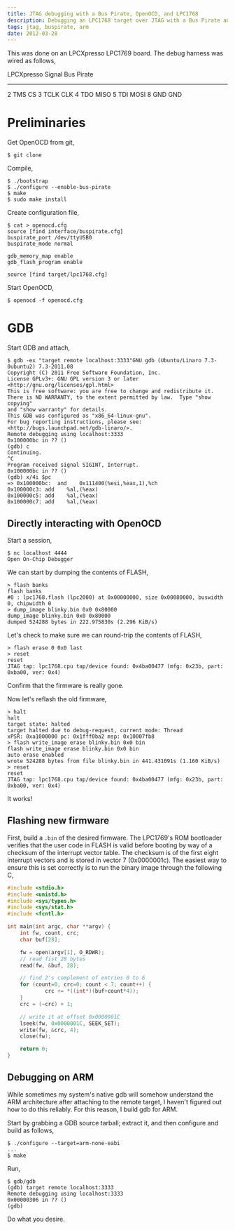 ```yaml
---
title: JTAG debugging with a Bus Pirate, OpenOCD, and LPC1768
description: Debugging an LPC1768 target over JTAG with a Bus Pirate and OpenOCD
tags: jtag, buspirate, arm
date: 2012-03-28
---
```


This was done on an LPCXpresso LPC1769 board.
The debug harness was wired as follows,

LPCXpresso     Signal     Bus Pirate
------------   --------   ------------
2              TMS        CS
3              TCLK       CLK
4              TDO        MISO
5              TDI        MOSI
8              GND        GND

# Preliminaries
Get OpenOCD from git,

	$ git clone

Compile,

	$ ./bootstrap
	$ ./configure --enable-bus-pirate
	$ make
	$ sudo make install
	
Create configuration file,

	$ cat > openocd.cfg
	source [find interface/buspirate.cfg]
	buspirate_port /dev/ttyUSB0
	buspirate_mode normal
	
	gdb_memory_map enable
	gdb_flash_program enable
	
	source [find target/lpc1768.cfg]

Start OpenOCD,

	$ openocd -f openocd.cfg
	
# GDB
Start GDB and attach,

	$ gdb -ex "target remote localhost:3333"GNU gdb (Ubuntu/Linaro 7.3-0ubuntu2) 7.3-2011.08
	Copyright (C) 2011 Free Software Foundation, Inc.
	License GPLv3+: GNU GPL version 3 or later <http://gnu.org/licenses/gpl.html>
	This is free software: you are free to change and redistribute it.
	There is NO WARRANTY, to the extent permitted by law.  Type "show copying"
	and "show warranty" for details.
	This GDB was configured as "x86_64-linux-gnu".
	For bug reporting instructions, please see:
	<http://bugs.launchpad.net/gdb-linaro/>.
	Remote debugging using localhost:3333
	0x100000bc in ?? ()
	(gdb) c
	Continuing.
	^C
	Program received signal SIGINT, Interrupt.
	0x100000bc in ?? ()
	(gdb) x/4i $pc
	=> 0x100000bc:	and    0x111400(%esi,%eax,1),%ch
	0x100000c3:	add    %al,(%eax)
	0x100000c5:	add    %al,(%eax)
	0x100000c7:	add    %al,(%eax)

## Directly interacting with OpenOCD
Start a session,

	$ nc localhost 4444
	Open On-Chip Debugger
	
We can start by dumping the contents of FLASH,

	> flash banks
	flash banks
    #0 : lpc1768.flash (lpc2000) at 0x00000000, size 0x00080000, buswidth 0, chipwidth 0
	> dump_image blinky.bin 0x0 0x80000
	dump_image blinky.bin 0x0 0x80000
	dumped 524288 bytes in 222.975830s (2.296 KiB/s)
	
Let's check to make sure we can round-trip the contents of FLASH,

	> flash erase 0 0x0 last
	> reset
	reset
	JTAG tap: lpc1768.cpu tap/device found: 0x4ba00477 (mfg: 0x23b, part: 0xba00, ver: 0x4)
	
Confirm that the firmware is really gone.

Now let's reflash the old firmware,

	> halt
	halt
	target state: halted
	target halted due to debug-request, current mode: Thread 
	xPSR: 0xa1000000 pc: 0x1fff0ba2 msp: 0x10007fb8
	> flash write_image erase blinky.bin 0x0 bin
	flash write_image erase blinky.bin 0x0 bin
	auto erase enabled
	wrote 524288 bytes from file blinky.bin in 441.431091s (1.160 KiB/s)	
	> reset
	reset
	JTAG tap: lpc1768.cpu tap/device found: 0x4ba00477 (mfg: 0x23b, part: 0xba00, ver: 0x4)

It works!

## Flashing new firmware

First, build a `.bin` of the desired firmware. The LPC1769's ROM
bootloader verifies that the user code in FLASH is valid before
booting by way of a checksum of the interrupt vector table. The
checksum is of the first eight interrupt vectors and is stored in
vector 7 (0x0000001c). The easiest way to ensure this is set correctly
is to run the binary image through the following C,

```C
#include <stdio.h>
#include <unistd.h>
#include <sys/types.h>
#include <sys/stat.h>
#include <fcntl.h>

int main(int argc, char **argv) {
    int fw, count, crc;
    char buf[28];

    fw = open(argv[1], O_RDWR);
    // read fist 28 bytes
    read(fw, &buf, 28);

    // find 2's complement of entries 0 to 6
    for (count=0, crc=0; count < 7; count++) {
            crc += *((int*)(buf+count*4));
    }
    crc = (~crc) + 1;

    // write it at offset 0x0000001C 
    lseek(fw, 0x0000001C, SEEK_SET);
    write(fw, &crc, 4);
    close(fw);

    return 0;
}
```
    
## Debugging on ARM

While sometimes my system's native gdb will somehow understand the ARM
architecture after attaching to the remote target, I haven't figured
out how to do this reliably. For this reason, I build gdb for
ARM.

Start by grabbing a GDB source tarball; extract it, and then configure
and build as follows,

	$ ./configure --target=arm-none-eabi
	...
	$ make
	
Run,

	$ gdb/gdb
	(gdb) target remote localhost:3333
	Remote debugging using localhost:3333
	0x00000306 in ?? ()
	(gdb) 
	
Do what you desire.



